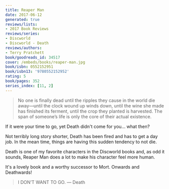 ```yaml
---
title: Reaper Man
date: 2017-06-12
generated: true
reviews/lists:
- 2017 Book Reviews
reviews/series:
- Discworld
- Discworld - Death
reviews/authors:
- Terry Pratchett
book/goodreads_id: 34517
cover: /embeds/books/reaper-man.jpg
book/isbn: 0552152951
book/isbn13: '9780552152952'
rating: 5
book/pages: 352
series_index: [11, 2]
---
```

> No one is finally dead until the ripples they cause in the world die away—until the clock wound up winds down, until the wine she made has finished its ferment, until the crop they planted is harvested. The span of someone’s life is only the core of their actual existence.

If it were your time to go, yet Death didn't come for you... what then?  

<!--more-->

Not terribly long story shorter, Death has been fired and has to get a day job. In the mean time, things are having this sudden tendency to not die.  

Death is one of my favorite characters in the Discworld books and, as odd it sounds, Reaper Man does a lot to make his character feel more human.  

It's a lovely book and a worthy successor to Mort. Onwards and Deathwards!  

> I DON’T WANT TO GO. — Death